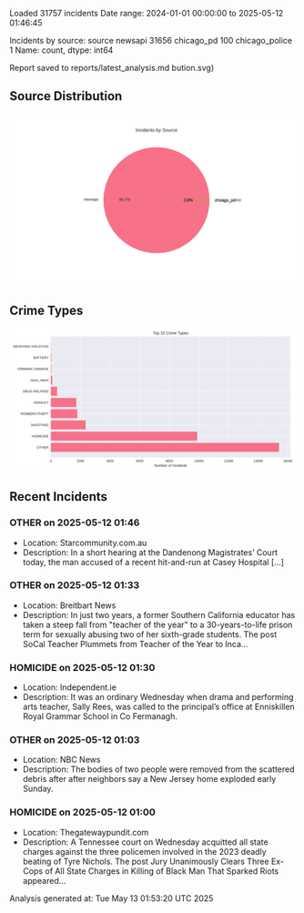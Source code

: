
Loaded 31757 incidents
Date range: 2024-01-01 00:00:00 to 2025-05-12 01:46:45

Incidents by source:
source
newsapi           31656
chicago_pd          100
chicago_police        1
Name: count, dtype: int64

Report saved to reports/latest_analysis.md
bution.svg)

## Source Distribution
![Source Distribution](images/source_distribution.svg)

## Crime Types
![Crime Types](images/crime_types.svg)

## Recent Incidents

### OTHER on 2025-05-12 01:46
- Location: Starcommunity.com.au
- Description: In a short hearing at the Dandenong Magistrates’ Court today, the man accused of a recent hit-and-run at Casey Hospital […]


### OTHER on 2025-05-12 01:33
- Location: Breitbart News
- Description: In just two years, a former Southern California educator has taken a steep fall from "teacher of the year" to a 30-years-to-life prison term for sexually abusing two of her sixth-grade students.
The post SoCal Teacher Plummets from Teacher of the Year to Inca…


### HOMICIDE on 2025-05-12 01:30
- Location: Independent.ie
- Description: It was an ordinary Wednesday when drama and performing arts teacher, Sally Rees, was called to the principal’s office at Enniskillen Royal Grammar School in Co Fermanagh.


### OTHER on 2025-05-12 01:03
- Location: NBC News
- Description: The bodies of two people were removed from the scattered debris after after neighbors say a New Jersey home exploded early Sunday.


### HOMICIDE on 2025-05-12 01:00
- Location: Thegatewaypundit.com
- Description: A Tennessee court on Wednesday acquitted all state charges against the three policemen involved in the 2023 deadly beating of Tyre Nichols.
The post Jury Unanimously Clears Three Ex-Cops of All State Charges in Killing of Black Man That Sparked Riots appeared…

Analysis generated at: Tue May 13 01:53:20 UTC 2025
